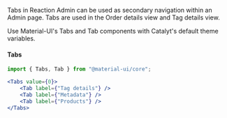 Tabs in Reaction Admin can be used as secondary navigation within an Admin page. Tabs are used in the Order details view and Tag details view.

Use Material-UI's Tabs and Tab components with Catalyt's default theme variables.

#### Tabs

```jsx
import { Tabs, Tab } from "@material-ui/core";

<Tabs value={0}>
    <Tab label={"Tag details"} />
    <Tab label={"Metadata"} />
    <Tab label={"Products"} />
</Tabs>
```